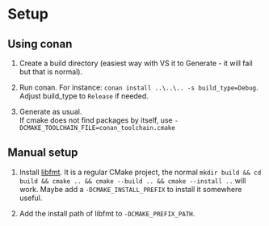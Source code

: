 Setup
=====

Using conan
-----------

1. Create a build directory (easiest way with VS it to Generate - it will fail but
   that is normal).

2. Run conan. For instance: `conan install ..\..\.. -s build_type=Debug`.<br>
   Adjust build_type to `Release` if needed.

3. Generate as usual.<br>
   If cmake does not find packages by itself, use
   `-DCMAKE_TOOLCHAIN_FILE=conan_toolchain.cmake`

Manual setup
------------

1. Install [libfmt](https://github.com/fmtlib/fmt).
   It is a regular CMake project, the normal
   `mkdir build && cd build && cmake .. && cmake --build .. && cmake --install ..`
   will work. Maybe add a `-DCMAKE_INSTALL_PREFIX` to install it somewhere useful.

2. Add the install path of libfmt to `-DCMAKE_PREFIX_PATH`.
